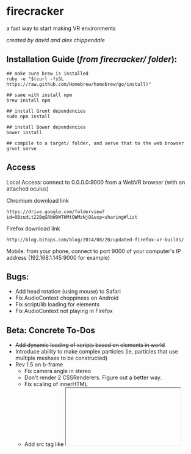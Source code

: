 firecracker
========


a fast way to start making VR environments

_created by david and alex chippendale_


Installation Guide (_from firecracker/ folder_):
--------
    
    ## make sure brew is installed
    ruby -e "$(curl -fsSL https://raw.github.com/Homebrew/homebrew/go/install)"

    ## same with install npm
    brew install npm

    ## install Grunt dependencies
    sudo npm install

    ## install Bower dependencies
    bower install

    ## compile to a target/ folder, and serve that to the web browser
    grunt serve


Access
--------

Local Access: connect to 0.0.0.0:9000 from a WebVR browser (with an attached oculus)

Chromium download link

    https://drive.google.com/folderview?id=0BzudLt22BqGRbW9WTHMtOWMzNjQ&usp=sharing#list
    
Firefox download link

    http://blog.bitops.com/blog/2014/08/20/updated-firefox-vr-builds/

Mobile: from your phone, connect to port 9000 of your computer's IP address (192.168.1.145:9000 for example)


Bugs:
--------
- Add head rotation (using mouse) to Safari
- Fix AudioContext choppiness on Android
- Fix script/lib loading for elements
- Fix AudioContext not playing in Firefox


Beta: Concrete To-Dos
--------
- <s>Add dynamic loading of scripts based on elements in world</s>
- Introduce ability to make complex particles (ie, particles that use multiple meshses to be constructed)
- Rev 1.5 on b-frame
  - Fix camera angle in stereo
  - Don't render 2 CSSRenderers. Figure out a better way.
  - Fix scaling of innerHTML
  - Add src tag like <iframe> to load in external frames
  - Add proper renderer sizing/resizing on window change
- Rev 2 on audio-jump
  - Add proper support for .ogg, .mp3, .m4a
  - Be more sophisticated about reading frequencies, generating movement
  - Allow volume to modulate based on camera distance (tie audio-file gain to distance from observer)
  - Add handling of pausing/stopping audio
  - Split audio processing into other JS worker (is this possible?)
- Add native headtracking back to iOS and/or Android Apps
- Add looping to object creation
- Create proper Prototype representation of each Firecracker element 
- Prevent screen dimming on iOS / Android
- Move attribute declaration to created function in Polymer
- Behavior group - affects the same attributes of the objects within it
- Complex particle - uses multiple particles that move in conjunction to a master/center particle
- Build drag and drop interface on the dom. Build a manipulatable map of how code is laid out. Show layout of how code looks. Show rendering of code (world-core).
- Build a demo - 'take a seat'
- Add tweening to update functions
- Add <sky-box> particle
- Need smarter loading of scripts.
  - Catch if an item has already been registered in a file with multiple registrations.
- <s>Properly do DOM attribute binding. If attribute on parent is changed, change child.</s>
  - Maybe add getters/setters to attributes so that they can be calcuated, and changes in the parent can propagate down to its children.


DC
--------
- <s>Build out support for returning array of meshes from a particle's create func</s>
- Have world-core extend particle-core (define grouping paradigm). Scene should just be a particle.
- <s>All: add initial rotation (call them turnx, turny, turnz, have them be out of 1)</s>
- <s>Particle: add basic 2d browser plane (window)</s>
- <s>Particle: Add basic sound element</s>
- <s>Add native 'video' support for iphone app</s>
- <s>Figure out quaternion math for iphone app</s>
- <s>Add support for template property when declaring Firecracker Element</s>
  - Should work like Polymer <template> tag. Should allow:
    - <s>Interpolation of attributes
- <s>BUG: Remove double loading of atoms within template tags</s>
- build template grouping. should remove all child elements  



AC:
--------
- <s>Desktop: have pointer tracking</s>
- <s>Desktop: add oculus support</s>
- <s>Video Particle (material mapped to a plane). Theatre experience.</s>
- All: add lighting
- Positional tracking (accelerometer)


Beta: Needs Some Time
--------
- Collision detection between families of particles, and or groups of particles
- Movement of particles
    - movement could represent basic physics (gravity)
- Environmental construction (tango) 
- Basic ambient effects (lens flare, fog, space, glowing, etc.)
- Visual effects to all particles, renderer (build a visualizer for music)
- All: add definition of a foot
- Multi user worlds
- Add double click gesture/tap
- Add jQuery esc interface to manipulate objects and there attributes easily.
- Need to figure out how to promote people to download app


Other repos
--------
- Build Polymer Loading Engine
  - Loads in polymer elements just be declaring them on the page.
  - Should search distributed places to pull in elements.
  - Should accept list of places to search for
- Polymer app to navigate between hyperlinked experiences. Narnia? 
  - Render sortable collection of models (environment)
- Presentation website of us
- API docs for Firecracker
  - on the left: code
  - on the right: low cpu renderings
- Shareable, shortened URL to experience world. 
  - When clicked on, bring user to xp that teaches them about 
    what this thing is.
- Backend to store repos of environments that can be collaborated on
  - Repo, with branches
  - Collaborators (people who have contributed to this, ie, a model ws used)
- Build an app that uses 3-4 panels of modular width, height
  - One for preview
  - One for library of particles
  - One for code generated
  - One for publishing content, generating a link to it, selling it?
  


Bullet points
--------
- Easy to build. Easy to share. Easy to sell.
- General users: Try it on Safari if you're on iOS, Chrome if you're on Android
- Devs: The environment you're manipulating is mirrored in the DOM
  - In short, you're able to manipulate 3d space using jQuery
- Devs: Build 1 environemnt and package it for every device. Phonegap for VR. (Every iPhone, Every Android Device, Gear VR, Oculus)
- Build environments in minutes:
  - We fuel creation
- Make environments from other environments:
  - Share environments and the particles you used, and access other makers particles.
- Experience VR for <$20
- Import 3d models
- The next generation of HTML


Future
--------
- Encourage collaboration above all else. Allow all sorts of content creators to work together to create worlds.
- A git repo for everyone else.
- Pay up front for models, or do a rev split with model makers for whatever you sell your game for
  - If it's free, than you pay nothing to model makers
  - Every purchase goes to the content makers who made this
- Pay to host larger experience
- Build a collapsible headset holder
- Repurpose as code educational software
- Make every user become a maker  
- Fuel creation
- Point cloud rendering
- Something with robots way afer this
- CSS type language: be descriptive of an objects geometries, textures, rather than asset based. Difference between producting photoshop buttons and CSS buttons.
